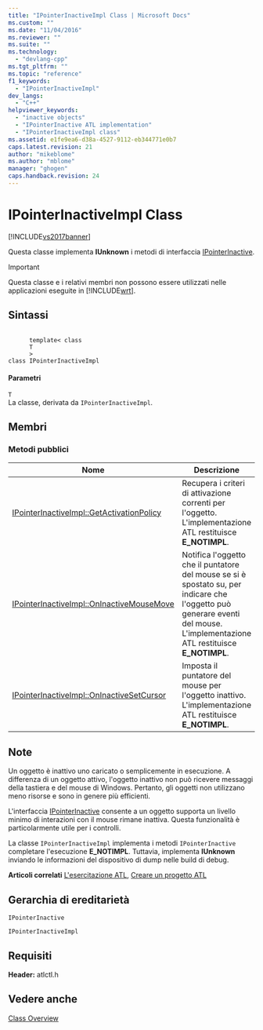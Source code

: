 ```yaml
---
title: "IPointerInactiveImpl Class | Microsoft Docs"
ms.custom: ""
ms.date: "11/04/2016"
ms.reviewer: ""
ms.suite: ""
ms.technology: 
  - "devlang-cpp"
ms.tgt_pltfrm: ""
ms.topic: "reference"
f1_keywords: 
  - "IPointerInactiveImpl"
dev_langs: 
  - "C++"
helpviewer_keywords: 
  - "inactive objects"
  - "IPointerInactive ATL implementation"
  - "IPointerInactiveImpl class"
ms.assetid: e1fe9ea6-d38a-4527-9112-eb344771e0b7
caps.latest.revision: 21
author: "mikeblome"
ms.author: "mblome"
manager: "ghogen"
caps.handback.revision: 24
---
```

# IPointerInactiveImpl Class
[!INCLUDE[vs2017banner](../../assembler/inline/includes/vs2017banner.md)]

Questa classe implementa **IUnknown** i metodi di interfaccia [IPointerInactive](http://msdn.microsoft.com/library/windows/desktop/ms693712).  
  
> [!IMPORTANT]
>  Questa classe e i relativi membri non possono essere utilizzati nelle applicazioni eseguite in [!INCLUDE[wrt](../../atl/reference/includes/wrt_md.md)].  
  
## Sintassi  
  
```  
  
      template< class   
      T  
      >  
class IPointerInactiveImpl  
```  
  
#### Parametri  
 `T`  
 La classe, derivata da `IPointerInactiveImpl`.  
  
## Membri  
  
### Metodi pubblici  
  
|Nome|Descrizione|  
|----------|-----------------|  
|[IPointerInactiveImpl::GetActivationPolicy](../Topic/IPointerInactiveImpl::GetActivationPolicy.md)|Recupera i criteri di attivazione correnti per l'oggetto.  L'implementazione ATL restituisce **E\_NOTIMPL**.|  
|[IPointerInactiveImpl::OnInactiveMouseMove](../Topic/IPointerInactiveImpl::OnInactiveMouseMove.md)|Notifica l'oggetto che il puntatore del mouse se si è spostato su, per indicare che l'oggetto può generare eventi del mouse.  L'implementazione ATL restituisce **E\_NOTIMPL**.|  
|[IPointerInactiveImpl::OnInactiveSetCursor](../Topic/IPointerInactiveImpl::OnInactiveSetCursor.md)|Imposta il puntatore del mouse per l'oggetto inattivo.  L'implementazione ATL restituisce **E\_NOTIMPL**.|  
  
## Note  
 Un oggetto è inattivo uno caricato o semplicemente in esecuzione.  A differenza di un oggetto attivo, l'oggetto inattivo non può ricevere messaggi della tastiera e del mouse di Windows.  Pertanto, gli oggetti non utilizzano meno risorse e sono in genere più efficienti.  
  
 L'interfaccia [IPointerInactive](http://msdn.microsoft.com/library/windows/desktop/ms693712) consente a un oggetto supporta un livello minimo di interazioni con il mouse rimane inattiva.  Questa funzionalità è particolarmente utile per i controlli.  
  
 La classe `IPointerInactiveImpl` implementa i metodi `IPointerInactive` completare l'esecuzione **E\_NOTIMPL**.  Tuttavia, implementa **IUnknown** inviando le informazioni del dispositivo di dump nelle build di debug.  
  
 **Articoli correlati** [L'esercitazione ATL](../../atl/active-template-library-atl-tutorial.md), [Creare un progetto ATL](../../atl/reference/creating-an-atl-project.md)  
  
## Gerarchia di ereditarietà  
 `IPointerInactive`  
  
 `IPointerInactiveImpl`  
  
## Requisiti  
 **Header:** atlctl.h  
  
## Vedere anche  
 [Class Overview](../../atl/atl-class-overview.md)